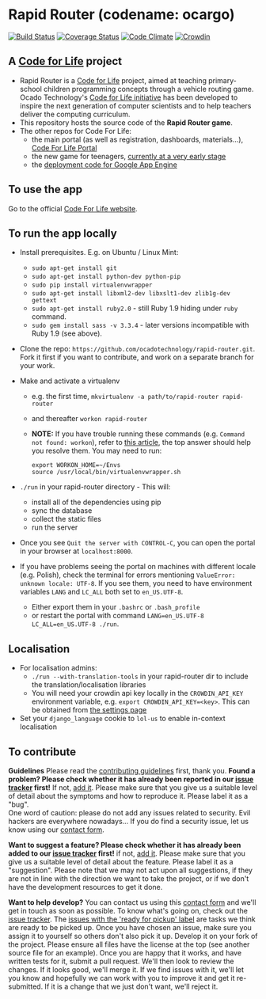 # Rapid Router (codename: ocargo)

[![Build Status](https://travis-ci.org/ocadotechnology/rapid-router.svg?branch=master)](https://travis-ci.org/ocadotechnology/rapid-router)
[![Coverage Status](https://coveralls.io/repos/ocadotechnology/rapid-router/badge.svg?branch=master&service=github)](https://coveralls.io/github/ocadotechnology/rapid-router?branch=master)
[![Code Climate](https://codeclimate.com/github/ocadotechnology/rapid-router/badges/gpa.svg)](https://codeclimate.com/github/ocadotechnology/rapid-router)
[![Crowdin](https://d322cqt584bo4o.cloudfront.net/code-for-life/localized.svg)](https://crowdin.com/project/code-for-life)

## A  [Code for Life](https://www.codeforlife.education/) project
* Rapid Router is a [Code for Life](https://www.codeforlife.education/) project, aimed at teaching primary-school children programming concepts through a vehicle routing
  game. 
  Ocado Technology's [Code for Life initiative](https://www.codeforlife.education/) has been developed to inspire the next generation of computer scientists and to help teachers deliver the computing curriculum.
* This repository hosts the source code of the **Rapid Router game**.
* The other repos for Code For Life:
    * the main portal (as well as registration, dashboards, materials...), [Code For Life Portal](https://github.com/ocadotechnology/codeforlife-portal)
    * the new game for teenagers, [currently at a very early stage](https://github.com/ocadotechnology/aimmo)
    * the [deployment code for Google App Engine](https://github.com/ocadotechnology/codeforlife-deploy-appengine)

## To use the app
Go to the official [Code For Life website][c4l].

## To run the app locally

* Install prerequisites. E.g. on Ubuntu / Linux Mint:
    * `sudo apt-get install git`
    * `sudo apt-get install python-dev python-pip`
    * `sudo pip install virtualenvwrapper`
    * `sudo apt-get install libxml2-dev libxslt1-dev zlib1g-dev gettext`
    * `sudo apt-get install ruby2.0` - still Ruby 1.9 hiding under `ruby` command.
    * `sudo gem install sass -v 3.3.4` - later versions incompatible with Ruby 1.9 (see above).

* Clone the repo: `https://github.com/ocadotechnology/rapid-router.git`. Fork it first if you want to contribute, and work on a separate branch for your work.
* Make and activate a virtualenv
    * e.g. the first time, `mkvirtualenv -a path/to/rapid-router rapid-router`
    * and thereafter `workon rapid-router`
    * **NOTE:** If you have trouble running these commands (e.g. `Command not found: workon`), refer to [this article][virtualenv], the top answer should help you resolve them. You may need to run:

          export WORKON_HOME=~/Envs
          source /usr/local/bin/virtualenvwrapper.sh
* `./run` in your rapid-router directory - This will:
    * install all of the dependencies using pip
    * sync the database
    * collect the static files
    * run the server
* Once you see `Quit the server with CONTROL-C`, you can open the portal in your browser at `localhost:8000`.

* If you have problems seeing the portal on machines with different locale (e.g. Polish), check the terminal for errors mentioning `ValueError: unknown locale: UTF-8`. If you see them, you need to have environment variables `LANG` and `LC_ALL` both set to `en_US.UTF-8`.
    * Either export them in your `.bashrc` or `.bash_profile`
    * or restart the portal with command `LANG=en_US.UTF-8 LC_ALL=en_US.UTF-8 ./run`.

## Localisation
* For localisation admins: 
    * `./run --with-translation-tools` in your rapid-router dir to include the translation/localisation libraries
    * You will need your crowdin api key locally in the `CROWDIN_API_KEY` environment variable, e.g. `export CROWDIN_API_KEY=<key>`. This can be obtained from [the settings page](https://crowdin.com/project/code-for-life/settings#integration)
* Set your `django_language` cookie to `lol-us` to enable in-context localisation

## To contribute
__Guidelines__ Please read the [contributing guidelines](CONTRIBUTING.md) first, thank you.
__Found a problem? Please check whether it has already been reported in our [issue tracker][issues] first!__ If not,
[add it][add-issue]. Please make sure that you give us a suitable level of detail about the symptoms and how to
reproduce it. Please label it as a "bug".<br>
One word of caution: please do not add any issues related to security. Evil hackers are everywhere nowadays... If you do find a security issue, let us know using our [contact form][c4l-contact-form].

__Want to suggest a feature? Please check whether it has already been added to our [issue tracker][issues] first!__ if
not, [add it][add-issue]. Please make sure that you give us a suitable level of detail about the feature. Please label
it as a "suggestion". Please note that we may not act upon all suggestions, if they are not in line with the direction
we want to take the project, or if we don't have the development resources to get it done.

__Want to help develop?__ You can contact us using this [contact form][c4l-contact-form] and we'll get in touch as soon as possible. To know what's going on, check out the [issue tracker][issues]. The
[issues with the 'ready for pickup' label][ready-for-pickup] are tasks we think are ready to be picked up. Once you have
chosen an issue, make sure you assign it to yourself so others don't also pick it up. Develop it on your fork of the
project. Please ensure all files have the license at the top (see another source file for an example). Once you are
happy that it works, and have written tests for it, submit a pull request. We'll then look to review the changes. If it
looks good, we'll merge it. If we find issues with it, we'll let you know and hopefully we can work with you to improve
it and get it re-submitted. If it is a change that we just don't want, we'll reject it.

[c4l]: https://www.codeforlife.education/
[virtualenv]: https://stackoverflow.com/a/13855464
[c4l-portal]: http://github.com/ocadotechnology/codeforlife-portal/
[c4l-contact-form]: https://www.codeforlife.education/contact/
[issues]: https://github.com/ocadotechnology/rapid-router/issues
[add-issue]: https://github.com/ocadotechnology/rapid-router/issues/new
[ready-for-pickup]: https://github.com/ocadotechnology/rapid-router/labels/ready%20for%20pickup
